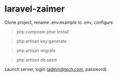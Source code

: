 # laravel-zaimer

Clone project, rename .env.example to .env, configure

> php composer.phar install

> php artisan key:generate

> php artisan migrate

> php artisan db:seed

Launch server, login (admin@tech.com, password)
